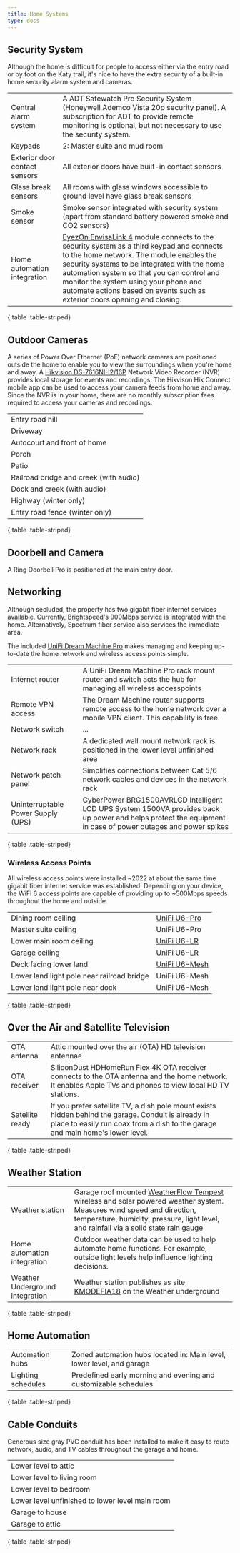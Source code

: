 ```yaml
---
title: Home Systems
type: docs
---
```


## Security System

Although the home is difficult for people to access either via the entry road or by foot on the Katy trail, it's nice to have the extra security of a built-in home security alarm system and cameras.

| | |
|-|-|
|Central alarm system|A ADT Safewatch Pro Security System (Honeywell Ademco Vista 20p security panel). A subscription for ADT to provide remote monitoring is optional, but not necessary to use the security system.|
|Keypads|2: Master suite and mud room|
|Exterior door contact sensors|All exterior doors have built-in contact sensors|
|Glass break sensors|All rooms with glass windows accessible to ground level have glass break sensors|
|Smoke sensor|Smoke sensor integrated with security system (apart from standard battery powered smoke and CO2 sensors)|
|Home automation integration|[EyezOn EnvisaLink 4](https://www.eyezon.com/evl4.php) module connects to the security system as a third keypad and connects to the home network. The module enables the security systems to be integrated with the home automation system so that you can control and monitor the system using your phone and automate actions based on events such as exterior doors opening and closing.|
{.table .table-striped}

## Outdoor Cameras

A series of Power Over Ethernet (PoE) network cameras are positioned outside the home to enable you to view the surroundings when you're home and away. A [Hikvision DS-7616NI-I2/16P](https://www.hikvision.com/au-en/products/IP-Products/Network-Video-Recorders/Pro-Series/ds-7616ni-i2-16p/) Network Video Recorder (NVR) provides local storage for events and recordings. The Hikvison Hik Connect mobile app can be used to access your camera feeds from home and away. Since the NVR is in your home, there are no monthly subscription fees required to access your cameras and recordings.

| |
|-|
|Entry road hill|
|Driveway|
|Autocourt and front of home|
|Porch|
|Patio|
|Railroad bridge and creek (with audio)|
|Dock and creek (with audio)|
|Highway (winter only)|
|Entry road fence (winter only)|
{.table .table-striped}

## Doorbell and Camera

A Ring Doorbell Pro is positioned at the main entry door.

## Networking

Although secluded, the property has two gigabit fiber internet services available. Currently, Brightspeed's 900Mbps service is integrated with the home. Alternatively, Spectrum fiber service also services the immediate area.

The included [UniFi Dream Machine Pro](https://store.ui.com/us/en/products/udm-pro) makes managing and keeping up-to-date the home network and wireless access points simple.

| ||
|-|-|
|Internet router|A UniFi Dream Machine Pro rack mount router and switch acts the hub for managing all wireless accesspoints|
|Remote VPN access|The Dream Machine router supports remote access to the home network over a mobile VPN client. This capability is free.|
|Network switch|...|
|Network rack|A dedicated wall mount network rack is positioned in the lower level unfinished area|
|Network patch panel|Simplifies connections between Cat 5/6 network cables and devices in the network rack|
|Uninterruptable Power Supply (UPS)|CyberPower BRG1500AVRLCD Intelligent LCD UPS System 1500VA provides back up power and helps protect the equipment in case of power outages and power spikes|
{.table .table-striped}

### Wireless Access Points

All wireless access points were installed ~2022 at about the same time gigabit fiber internet service was established. Depending on your device, the WiFi 6 access points are capable of providing up to ~500Mbps speeds throughout the home and outside.

| ||
|-|-|
|Dining room ceiling|[UniFi U6-Pro](https://store.ui.com/us/en/products/u6-pro)|
|Master suite ceiling|UniFi U6-Pro|
|Lower main room ceiling|[UniFi U6-LR](https://store.ui.com/us/en/products/u6-lr)|
|Garage ceiling|UniFi U6-LR|
|Deck facing lower land|[UniFi U6-Mesh](https://store.ui.com/us/en/products/u6-mesh)|
|Lower land light pole near railroad bridge|UniFi U6-Mesh|
|Lower land light pole near dock|UniFi U6-Mesh|
{.table .table-striped}

## Over the Air and Satellite Television

| | |
|-|-|
|OTA antenna|Attic mounted over the air (OTA) HD television antennae|
|OTA receiver|SiliconDust HDHomeRun Flex 4K OTA receiver connects to the OTA antenna and the home network. It enables Apple TVs and phones to view local HD TV stations.|
|Satellite ready|If you prefer satellite TV, a dish pole mount exists hidden behind the garage. Conduit is already in place to easily run coax from a dish to the garage and main home's lower level.|
{.table .table-striped}

## Weather Station

|||
|-|-|
|Weather station|Garage roof mounted [WeatherFlow Tempest](https://tempest.earth/tempest-home-weather-system/) wireless and solar powered weather system. Measures wind speed and direction, temperature, humidity, pressure, light level, and rainfall via a solid state rain gauge|
|Home automation integration|Outdoor weather data can be used to help automate home functions. For example, outside light levels help influence lighting decisions.|
|Weather Underground integration|Weather station publishes as site [KMODEFIA18](https://www.wunderground.com/dashboard/pws/KMODEFIA18?cm_ven=localwx_pwsdash) on the Weather underground|
{.table .table-striped}

## Home Automation

| | |
|-|-|
|Automation hubs|Zoned automation hubs located in: Main level, lower level, and garage|
|Lighting schedules|Predefined early morning and evening and customizable schedules|
{.table .table-striped}

## Cable Conduits

Generous size gray PVC conduit has been installed to make it easy to route network, audio, and TV cables throughout the garage and home.

| |
|-|
|Lower level to attic|
|Lower level to living room|
|Lower level to bedroom|
|Lower level unfinished to lower level main room|
|Garage to house|
|Garage to attic|
{.table .table-striped}

